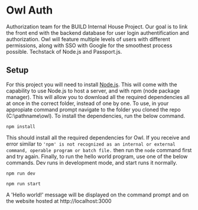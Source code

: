 # Owl Auth
Authorization team for the BUILD Internal House Project. Our goal is to link the front end with the backend database for user login authentification and authorization. Owl will feature multiple levels of users with different permissions, along with SSO with Google for the smoothest process possible. Techstack of Node.js and Passport.js.


## Setup
For this project you will need to install [Node.js](https://nodejs.org/en/download/). This will come with the capability to use Node.js to host a server, and with npm (node package manager). This will allow you to download all the required dependencies all at once in the correct folder, instead of one by one. To use, in your appropiate command prompt navigate to the folder you cloned the repo (C:\pathname\owl). To install the dependencies, run the below command.

```
npm install
```

This should install all the required dependencies for Owl. If you receive and error similar to `'npm' is not recognized as an internal or external command, operable program or batch file.` then run the `node` command first and try again. Finally, to run the hello world program, use one of the below commands. Dev runs in development mode, and start runs it normally.

```
npm run dev
```

```
npm run start
```

A 'Hello world!' message will be displayed on the command prompt and on the website hosted at http://localhost:3000
